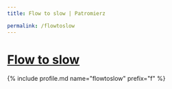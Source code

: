 ```yaml
---
title: Flow to slow | Patromierz

permalink: /flowtoslow
---
```


# [Flow to slow](https://patronite.pl/flowtoslow)

{% include profile.md name="flowtoslow" prefix="f" %}
